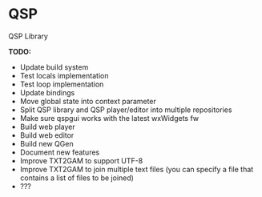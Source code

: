 QSP
===

QSP Library

**TODO:**
* Update build system
* Test locals implementation
* Test loop implementation
* Update bindings
* Move global state into context parameter
* Split QSP library and QSP player/editor into multiple repositories
* Make sure qspgui works with the latest wxWidgets fw
* Build web player
* Build web editor
* Build new QGen
* Document new features
* Improve TXT2GAM to support UTF-8
* Improve TXT2GAM to join multiple text files (you can specify a file that contains a list of files to be joined)
* ???
